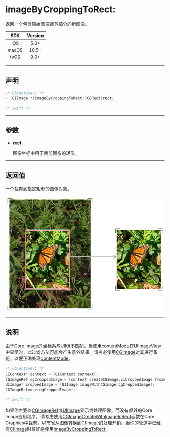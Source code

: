 # imageByCroppingToRect:

返回一个包含原始图像裁剪部分的新图像。

| SDK | Version |
|:---:|:---:|
| iOS | 5.0+ |
| macOS | 10.5+ |
| tvOS | 9.0+ |

---

## 声明

```objective-c
/* Objective-C */
- (CIImage *)imageByCroppingToRect:(CGRect)rect;
```

```swift
/* Swift */

```

---

## 参数

* **rect**

    图像坐标中用于裁剪图像的矩形。

---

## 返回值

一个裁剪到指定矩形的图像对象。

![裁剪一个图像](./91ca02df-25f3-49ab-a099-ffb162bb6c97.png)

---

## 说明

由于Core Image的坐标系与[UIKit]()不匹配，当使用[contentMode]()在[UIImageView]()中显示时，此过滤方法可能会产生意外结果。请务必使用[CGImage]()对其进行备份，以便正确处理[contentMode]()。

```objective-c
/* Objective-C */
CIContext* context = [CIContext context];
CGImageRef cgCroppedImage = [context createCGImage:ciCroppedImage fromRect:ciCroppedImage.extent];
UIImage* croppedImage = [UIImage imageWithCGImage:cgCroppedImage];
CGImageRelease(cgCroppedImage);
```

```swift
/* Swift */

```

如果你主要以[CGImageRef]()或[UIImage]()显示或处理图像，而没有额外的Core Image应用程序，请考虑使用[CGImageCreateWithImageInRect]()函数在Core Graphics中裁剪，以节省从图像转换到CIImage的处理开销。当你的管道中已经有[CIImage]()时最好是使用[imageByCroppingToRect:](./imageByCroppingToRect.md)。